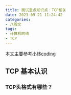 ```yaml
---
title: 面试重点知识点：TCP相关
date: 2023-09-21 11:24:42
categories:
- 八股文
tags:
- 计算机网络
- TCP
---
```


本文主要参考[小林coding](https://xiaolincoding.com/network/3_tcp/tcp_interview.html#tcp-%E5%A4%B4%E6%A0%BC%E5%BC%8F%E6%9C%89%E5%93%AA%E4%BA%9B)

## TCP 基本认识

### TCP头格式有哪些？

